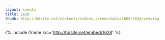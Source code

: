 ```yaml
---
layout: sieutv
title: 1628
thumb: http://hdsite.net/contents/videos_screenshots/1000/1628/preview_360p.mp4.jpg
---
```

{% include iframe src='http://hdsite.net/embed/1628' %}
 
